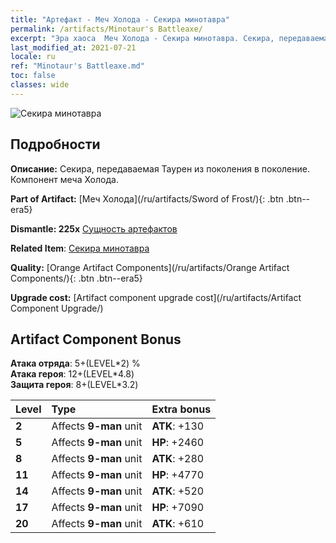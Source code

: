 ```yaml
---
title: "Артефакт - Меч Холода - Секира минотавра"
permalink: /artifacts/Minotaur's Battleaxe/
excerpt: "Эра хаоса  Меч Холода - Секира минотавра. Секира, передаваемая Таурен из поколения в поколение. Компонент меча Холода."
last_modified_at: 2021-07-21
locale: ru
ref: "Minotaur's Battleaxe.md"
toc: false
classes: wide
---
```


 ![Секира минотавра](/images/t/artifact_40432.png)



## Подробности

 **Описание:** Секира, передаваемая Таурен из поколения в поколение. Компонент меча Холода.

 **Part of Artifact:** [Меч Холода](/ru/artifacts/Sword of Frost/){: .btn .btn--era5}

 **Dismantle: 225x** [Сущность артефактов](/ItemsRU/con_905/)

 **Related Item**: [Секира минотавра](/ItemsRU/art_161/)

 **Quality:** [Orange Artifact Components](/ru/artifacts/Orange Artifact Components/){: .btn .btn--era5}

 **Upgrade cost:** [Artifact component upgrade cost](/ru/artifacts/Artifact Component Upgrade/)

## Artifact Component Bonus

  **Атака отряда**: 5+(LEVEL\*2) %<br/>**Атака героя**: 12+(LEVEL\*4.8)<br/>**Защита героя**: 8+(LEVEL\*3.2)

  |  Level  | Type |    Extra bonus  | 
  |:--------|:-----|:----------------| 
  | **2** | Affects **9-man** unit | **ATK**: +130 | 
  | **5** | Affects **9-man** unit | **HP**: +2460 | 
  | **8** | Affects **9-man** unit | **ATK**: +280 | 
  | **11** | Affects **9-man** unit | **HP**: +4770 | 
  | **14** | Affects **9-man** unit | **ATK**: +520 | 
  | **17** | Affects **9-man** unit | **HP**: +7090 | 
  | **20** | Affects **9-man** unit | **ATK**: +610 | 
